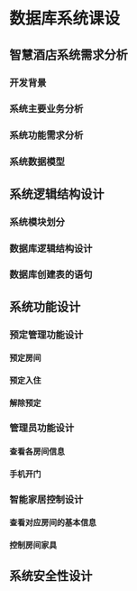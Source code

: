# 数据库系统课设

## 智慧酒店系统需求分析

### 开发背景

### 系统主要业务分析

### 系统功能需求分析

### 系统数据模型

## 系统逻辑结构设计

### 系统模块划分

### 数据库逻辑结构设计

### 数据库创建表的语句

## 系统功能设计

### 预定管理功能设计

#### 预定房间

#### 预定入住

#### 解除预定

### 管理员功能设计

#### 查看各房间信息

#### 手机开门

### 智能家居控制设计

#### 查看对应房间的基本信息

#### 控制房间家具

## 系统安全性设计



































